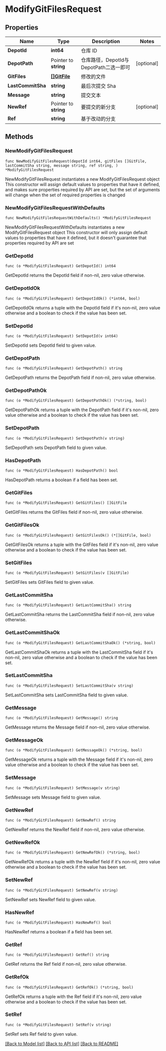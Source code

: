 # ModifyGitFilesRequest

## Properties

Name | Type | Description | Notes
------------ | ------------- | ------------- | -------------
**DepotId** | **int64** | 仓库 ID | 
**DepotPath** | Pointer to **string** | 仓库路径，DepotId与DepotPath二选一即可 | [optional] 
**GitFiles** | [**[]GitFile**](GitFile.md) | 修改的文件 | 
**LastCommitSha** | **string** | 最后次提交 Sha | 
**Message** | **string** | 提交文本 | 
**NewRef** | Pointer to **string** | 要提交的新分支 | [optional] 
**Ref** | **string** | 基于改动的分支 | 

## Methods

### NewModifyGitFilesRequest

`func NewModifyGitFilesRequest(depotId int64, gitFiles []GitFile, lastCommitSha string, message string, ref string, ) *ModifyGitFilesRequest`

NewModifyGitFilesRequest instantiates a new ModifyGitFilesRequest object
This constructor will assign default values to properties that have it defined,
and makes sure properties required by API are set, but the set of arguments
will change when the set of required properties is changed

### NewModifyGitFilesRequestWithDefaults

`func NewModifyGitFilesRequestWithDefaults() *ModifyGitFilesRequest`

NewModifyGitFilesRequestWithDefaults instantiates a new ModifyGitFilesRequest object
This constructor will only assign default values to properties that have it defined,
but it doesn't guarantee that properties required by API are set

### GetDepotId

`func (o *ModifyGitFilesRequest) GetDepotId() int64`

GetDepotId returns the DepotId field if non-nil, zero value otherwise.

### GetDepotIdOk

`func (o *ModifyGitFilesRequest) GetDepotIdOk() (*int64, bool)`

GetDepotIdOk returns a tuple with the DepotId field if it's non-nil, zero value otherwise
and a boolean to check if the value has been set.

### SetDepotId

`func (o *ModifyGitFilesRequest) SetDepotId(v int64)`

SetDepotId sets DepotId field to given value.


### GetDepotPath

`func (o *ModifyGitFilesRequest) GetDepotPath() string`

GetDepotPath returns the DepotPath field if non-nil, zero value otherwise.

### GetDepotPathOk

`func (o *ModifyGitFilesRequest) GetDepotPathOk() (*string, bool)`

GetDepotPathOk returns a tuple with the DepotPath field if it's non-nil, zero value otherwise
and a boolean to check if the value has been set.

### SetDepotPath

`func (o *ModifyGitFilesRequest) SetDepotPath(v string)`

SetDepotPath sets DepotPath field to given value.

### HasDepotPath

`func (o *ModifyGitFilesRequest) HasDepotPath() bool`

HasDepotPath returns a boolean if a field has been set.

### GetGitFiles

`func (o *ModifyGitFilesRequest) GetGitFiles() []GitFile`

GetGitFiles returns the GitFiles field if non-nil, zero value otherwise.

### GetGitFilesOk

`func (o *ModifyGitFilesRequest) GetGitFilesOk() (*[]GitFile, bool)`

GetGitFilesOk returns a tuple with the GitFiles field if it's non-nil, zero value otherwise
and a boolean to check if the value has been set.

### SetGitFiles

`func (o *ModifyGitFilesRequest) SetGitFiles(v []GitFile)`

SetGitFiles sets GitFiles field to given value.


### GetLastCommitSha

`func (o *ModifyGitFilesRequest) GetLastCommitSha() string`

GetLastCommitSha returns the LastCommitSha field if non-nil, zero value otherwise.

### GetLastCommitShaOk

`func (o *ModifyGitFilesRequest) GetLastCommitShaOk() (*string, bool)`

GetLastCommitShaOk returns a tuple with the LastCommitSha field if it's non-nil, zero value otherwise
and a boolean to check if the value has been set.

### SetLastCommitSha

`func (o *ModifyGitFilesRequest) SetLastCommitSha(v string)`

SetLastCommitSha sets LastCommitSha field to given value.


### GetMessage

`func (o *ModifyGitFilesRequest) GetMessage() string`

GetMessage returns the Message field if non-nil, zero value otherwise.

### GetMessageOk

`func (o *ModifyGitFilesRequest) GetMessageOk() (*string, bool)`

GetMessageOk returns a tuple with the Message field if it's non-nil, zero value otherwise
and a boolean to check if the value has been set.

### SetMessage

`func (o *ModifyGitFilesRequest) SetMessage(v string)`

SetMessage sets Message field to given value.


### GetNewRef

`func (o *ModifyGitFilesRequest) GetNewRef() string`

GetNewRef returns the NewRef field if non-nil, zero value otherwise.

### GetNewRefOk

`func (o *ModifyGitFilesRequest) GetNewRefOk() (*string, bool)`

GetNewRefOk returns a tuple with the NewRef field if it's non-nil, zero value otherwise
and a boolean to check if the value has been set.

### SetNewRef

`func (o *ModifyGitFilesRequest) SetNewRef(v string)`

SetNewRef sets NewRef field to given value.

### HasNewRef

`func (o *ModifyGitFilesRequest) HasNewRef() bool`

HasNewRef returns a boolean if a field has been set.

### GetRef

`func (o *ModifyGitFilesRequest) GetRef() string`

GetRef returns the Ref field if non-nil, zero value otherwise.

### GetRefOk

`func (o *ModifyGitFilesRequest) GetRefOk() (*string, bool)`

GetRefOk returns a tuple with the Ref field if it's non-nil, zero value otherwise
and a boolean to check if the value has been set.

### SetRef

`func (o *ModifyGitFilesRequest) SetRef(v string)`

SetRef sets Ref field to given value.



[[Back to Model list]](../README.md#documentation-for-models) [[Back to API list]](../README.md#documentation-for-api-endpoints) [[Back to README]](../README.md)


